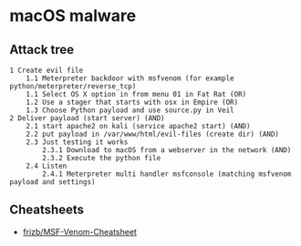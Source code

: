 # macOS malware

## Attack tree

```text
1 Create evil file
    1.1 Meterpreter backdoor with msfvenom (for example python/meterpreter/reverse_tcp)
    1.1 Select OS X option in from menu 01 in Fat Rat (OR)
    1.2 Use a stager that starts with osx in Empire (OR)
    1.3 Choose Python payload and use source.py in Veil
2 Deliver payload (start server) (AND)
    2.1 start apache2 on kali (service apache2 start) (AND)
    2.2 put payload in /var/www/html/evil-files (create dir) (AND)
    2.3 Just testing it works
        2.3.1 Download to macOS from a webserver in the network (AND)
        2.3.2 Execute the python file
    2.4 Listen
        2.4.1 Meterpreter multi handler msfconsole (matching msfvenom payload and settings)
```

## Cheatsheets

* [frizb/MSF-Venom-Cheatsheet](https://github.com/frizb/MSF-Venom-Cheatsheet)